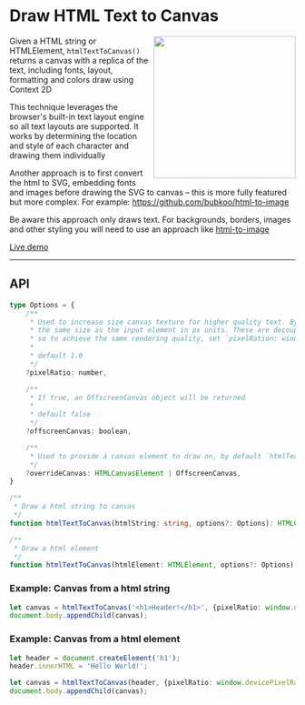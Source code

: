 # Draw HTML Text to Canvas

<a href="https://haxiomic.github.io/html-text-to-canvas/demo.html"><img width="250px" align="right" src="https://user-images.githubusercontent.com/3742992/118414852-df289980-b69e-11eb-93f3-37e12b512c7e.png"></a>

Given a HTML string or HTMLElement, `htmlTextToCanvas()` returns a canvas with a replica of the text, including fonts, layout, formatting and colors draw using Context 2D

This technique leverages the browser's built-in text layout engine so all text layouts are supported. It works by determining the location and style of each character and drawing them individually

Another approach is to first convert the html to SVG, embedding fonts and images before drawing the SVG to canvas – this is more fully featured but more complex. For example: https://github.com/bubkoo/html-to-image

Be aware this approach only draws text. For backgrounds, borders, images and other styling you will need to use an approach like [html-to-image](https://github.com/bubkoo/html-to-image)

[Live demo](https://haxiomic.github.io/html-text-to-canvas/demo.html)

-----

## API

```typescript
type Options = {
	/**
	 * Used to increase size canvas texture for higher quality text. By default, the canvas texture has
	 * the same size as the input element in px units. These are decoupled from hardware pixel densities,
	 * so to achieve the same rendering quality, set `pixelRation: window.devicePixelRatio`
	 * 
	 * default 1.0
	 */
	?pixelRatio: number,

	/**
	 * If true, an OffscreenCanvas object will be returned
	 * 
	 * default false
	 */
	?offscreenCanvas: boolean,

	/**
	 * Used to provide a canvas element to draw on, by default `htmlTextToCanvas()` creates a new canvas
	 */
	?overrideCanvas: HTMLCanvasElement | OffscreenCanvas,
}

/**
 * Draw a html string to canvas
 */
function htmlTextToCanvas(htmlString: string, options?: Options): HTMLCanvasElement | OffscreenCanvas;

/**
 * Draw a html element
 */
function htmlTextToCanvas(htmlElement: HTMLElement, options?: Options): HTMLCanvasElement | OffscreenCanvas;
```

### Example: Canvas from a html string

```typescript
let canvas = htmlTextToCanvas('<h1>Header!</h1>', {pixelRatio: window.devicePixelRatio});
document.body.appendChild(canvas);
```

### Example: Canvas from a html element

```typescript
let header = document.createElement('h1');
header.innerHTML = 'Hello World!';

let canvas = htmlTextToCanvas(header, {pixelRatio: window.devicePixelRatio});
document.body.appendChild(canvas);
```
